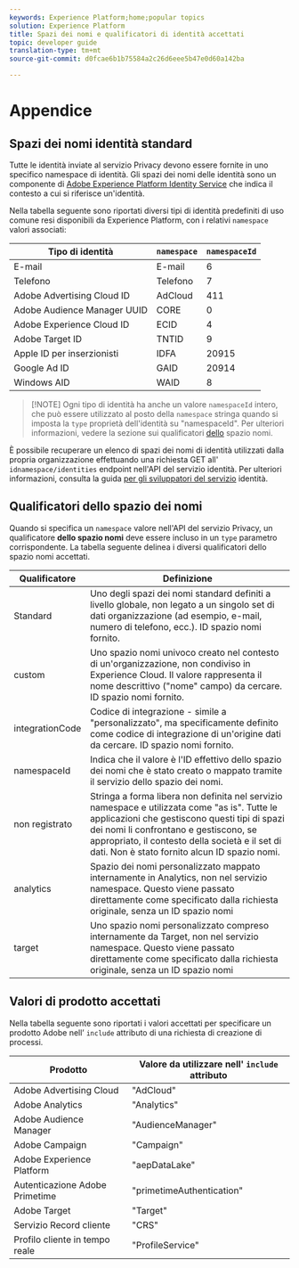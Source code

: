 ```yaml
---
keywords: Experience Platform;home;popular topics
solution: Experience Platform
title: Spazi dei nomi e qualificatori di identità accettati
topic: developer guide
translation-type: tm+mt
source-git-commit: d0fcae6b1b75584a2c26d6eee5b47e0d60a142ba

---
```



# Appendice

## Spazi dei nomi identità standard

Tutte le identità inviate al servizio Privacy devono essere fornite in uno specifico namespace di identità. Gli spazi dei nomi delle identità sono un componente di [Adobe Experience Platform Identity Service](https://www.adobe.io/apis/experienceplatform/home/profile-identity-segmentation/profile-identity-segmentation-services.html#!api-specification/markdown/narrative/technical_overview/identity_services_architectural_overview/identity_services_architectural_overview.md) che indica il contesto a cui si riferisce un&#39;identità.

Nella tabella seguente sono riportati diversi tipi di identità predefiniti di uso comune resi disponibili da Experience Platform, con i relativi `namespace` valori associati:

| Tipo di identità | `namespace` | `namespaceId` |
| --- | --- | --- |
| E-mail | E-mail | 6 |
| Telefono | Telefono | 7 |
| Adobe Advertising Cloud ID | AdCloud | 411 |
| Adobe Audience Manager UUID | CORE | 0 |
| Adobe Experience Cloud ID | ECID | 4 |
| Adobe Target ID | TNTID | 9 |
| Apple ID per inserzionisti | IDFA | 20915 |
| Google Ad ID | GAID | 20914 |
| Windows AID | WAID | 8 |

>[!NOTE] Ogni tipo di identità ha anche un valore `namespaceId` intero, che può essere utilizzato al posto della `namespace` stringa quando si imposta la `type` proprietà dell&#39;identità su &quot;namespaceId&quot;. Per ulteriori informazioni, vedere la sezione sui qualificatori [dello](#namespace-qualifiers) spazio nomi.

È possibile recuperare un elenco di spazi dei nomi di identità utilizzati dalla propria organizzazione effettuando una richiesta GET all&#39; `idnamespace/identities` endpoint nell&#39;API del servizio identità. Per ulteriori informazioni, consulta la guida [per gli sviluppatori del servizio](https://www.adobe.io/apis/experienceplatform/home/profile-identity-segmentation/profile-identity-segmentation-services.html#!api-specification/markdown/narrative/technical_overview/identity_services_architectural_overview/identity_services_api.md) identità.

## Qualificatori dello spazio dei nomi

Quando si specifica un `namespace` valore nell&#39;API del servizio Privacy, un qualificatore **dello spazio nomi** deve essere incluso in un `type` parametro corrispondente. La tabella seguente delinea i diversi qualificatori dello spazio nomi accettati.

| Qualificatore | Definizione |
| --------- | ---------- |
| Standard | Uno degli spazi dei nomi standard definiti a livello globale, non legato a un singolo set di dati organizzazione (ad esempio, e-mail, numero di telefono, ecc.). ID spazio nomi fornito. |
| custom | Uno spazio nomi univoco creato nel contesto di un&#39;organizzazione, non condiviso in Experience Cloud. Il valore rappresenta il nome descrittivo (&quot;nome&quot; campo) da cercare. ID spazio nomi fornito. |
| integrationCode | Codice di integrazione - simile a &quot;personalizzato&quot;, ma specificamente definito come codice di integrazione di un&#39;origine dati da cercare. ID spazio nomi fornito. |
| namespaceId | Indica che il valore è l&#39;ID effettivo dello spazio dei nomi che è stato creato o mappato tramite il servizio dello spazio dei nomi. |
| non registrato | Stringa a forma libera non definita nel servizio namespace e utilizzata come &quot;as is&quot;. Tutte le applicazioni che gestiscono questi tipi di spazi dei nomi li confrontano e gestiscono, se appropriato, il contesto della società e il set di dati. Non è stato fornito alcun ID spazio nomi. |
| analytics | Spazio dei nomi personalizzato mappato internamente in Analytics, non nel servizio namespace. Questo viene passato direttamente come specificato dalla richiesta originale, senza un ID spazio nomi |
| target | Uno spazio nomi personalizzato compreso internamente da Target, non nel servizio namespace. Questo viene passato direttamente come specificato dalla richiesta originale, senza un ID spazio nomi |

## Valori di prodotto accettati

Nella tabella seguente sono riportati i valori accettati per specificare un prodotto Adobe nell’ `include` attributo di una richiesta di creazione di processi.

| Prodotto | Valore da utilizzare nell&#39; `include` attributo |
--- | ---
| Adobe Advertising Cloud | &quot;AdCloud&quot; |
| Adobe Analytics | &quot;Analytics&quot; |
| Adobe Audience Manager | &quot;AudienceManager&quot; |
| Adobe Campaign | &quot;Campaign&quot; |
| Adobe Experience Platform | &quot;aepDataLake&quot; |
| Autenticazione Adobe Primetime | &quot;primetimeAuthentication&quot; |
| Adobe Target | &quot;Target&quot; |
| Servizio Record cliente | &quot;CRS&quot; |
| Profilo cliente in tempo reale | &quot;ProfileService&quot; |